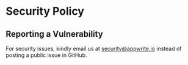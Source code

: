 # Security Policy

## Reporting a Vulnerability

For security issues, kindly email us at security@appwrite.io instead of posting a public issue in GitHub.

